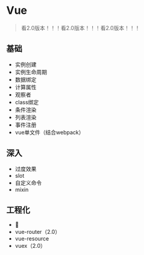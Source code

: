 # Vue

> 看2.0版本！！！看2.0版本！！！看2.0版本！！！

## 基础

- 实例创建
- 实例生命周期
- 数据绑定
- 计算属性
- 观察者
- class绑定
- 条件渲染
- 列表渲染
- 事件注册
- vue单文件（结合webpack）




## 深入

- 过度效果
- slot
- 自定义命令
- mixin



## 工程化

- 
- vue-router（2.0）
- vue-resource
- vuex（2.0）